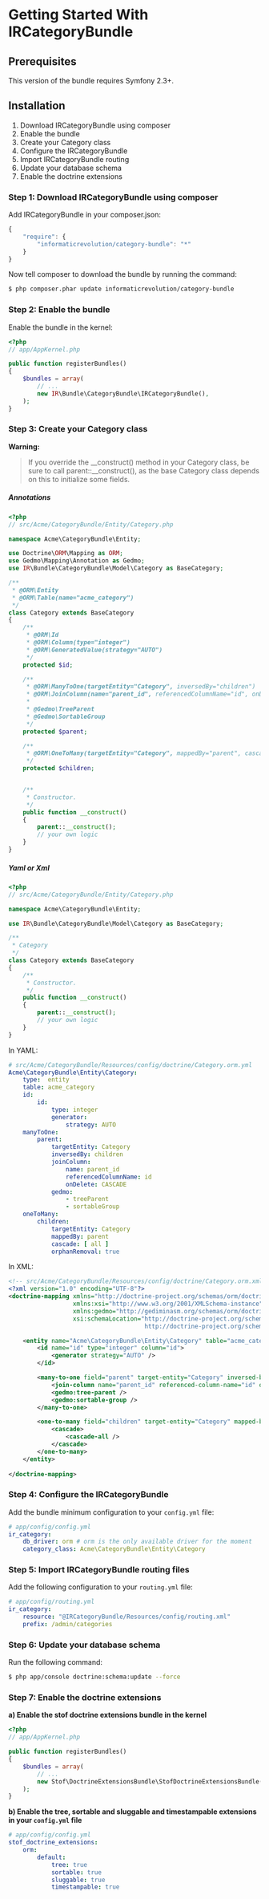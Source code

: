 Getting Started With IRCategoryBundle
=====================================

## Prerequisites

This version of the bundle requires Symfony 2.3+.

## Installation

1. Download IRCategoryBundle using composer
2. Enable the bundle
3. Create your Category class
4. Configure the IRCategoryBundle
5. Import IRCategoryBundle routing
6. Update your database schema
7. Enable the doctrine extensions

### Step 1: Download IRCategoryBundle using composer

Add IRCategoryBundle in your composer.json:

``` js
{
    "require": {
        "informaticrevolution/category-bundle": "*"
    }
}
```

Now tell composer to download the bundle by running the command:

``` bash
$ php composer.phar update informaticrevolution/category-bundle
```

### Step 2: Enable the bundle

Enable the bundle in the kernel:

``` php
<?php
// app/AppKernel.php

public function registerBundles()
{
    $bundles = array(
        // ...
        new IR\Bundle\CategoryBundle\IRCategoryBundle(),
    );
}
```

### Step 3: Create your Category class

**Warning:**

> If you override the __construct() method in your Category class, be sure
> to call parent::__construct(), as the base Category class depends on
> this to initialize some fields.

##### Annotations

``` php
<?php
// src/Acme/CategoryBundle/Entity/Category.php

namespace Acme\CategoryBundle\Entity;

use Doctrine\ORM\Mapping as ORM;
use Gedmo\Mapping\Annotation as Gedmo;
use IR\Bundle\CategoryBundle\Model\Category as BaseCategory;

/**
 * @ORM\Entity
 * @ORM\Table(name="acme_category")
 */
class Category extends BaseCategory
{
    /**
     * @ORM\Id
     * @ORM\Column(type="integer")
     * @ORM\GeneratedValue(strategy="AUTO")
     */
    protected $id;

    /**
     * @ORM\ManyToOne(targetEntity="Category", inversedBy="children")
     * @ORM\JoinColumn(name="parent_id", referencedColumnName="id", onDelete="CASCADE")
     * 
     * @Gedmo\TreeParent
     * @Gedmo\SortableGroup
     */
    protected $parent;

    /**
     * @ORM\OneToMany(targetEntity="Category", mappedBy="parent", cascade={"all"}, orphanRemoval=true)
     */
    protected $children;


    /**
     * Constructor.
     */  
    public function __construct()
    {
        parent::__construct();
        // your own logic
    }
}
```

##### Yaml or Xml

``` php
<?php
// src/Acme/CategoryBundle/Entity/Category.php

namespace Acme\CategoryBundle\Entity;

use IR\Bundle\CategoryBundle\Model\Category as BaseCategory;

/**
 * Category
 */
class Category extends BaseCategory
{
    /**
     * Constructor.
     */  
    public function __construct()
    {
        parent::__construct();
        // your own logic
    }
}
```

In YAML:

``` yaml
# src/Acme/CategoryBundle/Resources/config/doctrine/Category.orm.yml
Acme\CategoryBundle\Entity\Category:
    type:  entity
    table: acme_category
    id:
        id:
            type: integer
            generator:
                strategy: AUTO
    manyToOne:
        parent:
            targetEntity: Category
            inversedBy: children
            joinColumn:
                name: parent_id
                referencedColumnName: id
                onDelete: CASCADE
            gedmo:
                - treeParent
                - sortableGroup
    oneToMany:
        children:
            targetEntity: Category
            mappedBy: parent
            cascade: [ all ]
            orphanRemoval: true            
```

In XML:

``` xml
<!-- src/Acme/CategoryBundle/Resources/config/doctrine/Category.orm.xml -->
<?xml version="1.0" encoding="UTF-8"?>
<doctrine-mapping xmlns="http://doctrine-project.org/schemas/orm/doctrine-mapping"
                  xmlns:xsi="http://www.w3.org/2001/XMLSchema-instance"
                  xmlns:gedmo="http://gediminasm.org/schemas/orm/doctrine-extensions-mapping"
                  xsi:schemaLocation="http://doctrine-project.org/schemas/orm/doctrine-mapping
                                      http://doctrine-project.org/schemas/orm/doctrine-mapping.xsd">

    <entity name="Acme\CategoryBundle\Entity\Category" table="acme_category">
        <id name="id" type="integer" column="id">
            <generator strategy="AUTO" />
        </id> 

        <many-to-one field="parent" target-entity="Category" inversed-by="children">
            <join-column name="parent_id" referenced-column-name="id" on-delete="CASCADE" />
            <gedmo:tree-parent />
            <gedmo:sortable-group />
        </many-to-one>   

        <one-to-many field="children" target-entity="Category" mapped-by="parent" orphan-removal="true">
            <cascade>
                <cascade-all />
            </cascade>            
        </one-to-many>
    </entity>
    
</doctrine-mapping>
```

### Step 4: Configure the IRCategoryBundle

Add the bundle minimum configuration to your `config.yml` file:

``` yaml
# app/config/config.yml
ir_category:
    db_driver: orm # orm is the only available driver for the moment 
    category_class: Acme\CategoryBundle\Entity\Category
```

### Step 5: Import IRCategoryBundle routing files

Add the following configuration to your `routing.yml` file:

``` yaml
# app/config/routing.yml
ir_category:
    resource: "@IRCategoryBundle/Resources/config/routing.xml"
    prefix: /admin/categories
```

### Step 6: Update your database schema

Run the following command:

``` bash
$ php app/console doctrine:schema:update --force
```

### Step 7: Enable the doctrine extensions

**a) Enable the stof doctrine extensions bundle in the kernel**

``` php
<?php
// app/AppKernel.php

public function registerBundles()
{
    $bundles = array(
        // ...
        new Stof\DoctrineExtensionsBundle\StofDoctrineExtensionsBundle(),
    );
}
```

**b) Enable the tree, sortable and sluggable and timestampable extensions in your `config.yml` file**

``` yaml
# app/config/config.yml
stof_doctrine_extensions:
    orm:
        default:
            tree: true
            sortable: true
            sluggable: true
            timestampable: true